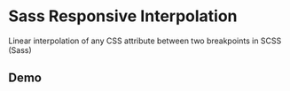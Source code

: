# Sass Responsive Interpolation
Linear interpolation of any CSS attribute between two breakpoints in SCSS (Sass)

## Demo
[Demo Gif]: http://github.com/joehinkle11/Sass-Responsive-Interpolation/raw/master/demo.gif